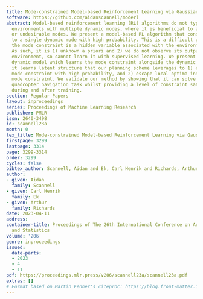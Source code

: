 ```yaml
---
title: Mode-constrained Model-based Reinforcement Learning via Gaussian Processes
software: https://github.com/aidanscannell/moderl
abstract: Model-based reinforcement learning (RL) algorithms do not typically consider
  environments with multiple dynamic modes, where it is beneficial to avoid inoperable
  or undesirable modes. We present a model-based RL algorithm that constrains training
  to a single dynamic mode with high probability. This is a difficult problem because
  the mode constraint is a hidden variable associated with the environment’s dynamics.
  As such, it is 1) unknown a priori and 2) we do not observe its output from the
  environment, so cannot learn it with supervised learning. We present a nonparametric
  dynamic model which learns the mode constraint alongside the dynamic modes. Importantly,
  it learns latent structure that our planning scheme leverages to 1) enforce the
  mode constraint with high probability, and 2) escape local optima induced by the
  mode constraint. We validate our method by showing that it can solve a simulated
  quadcopter navigation task whilst providing a level of constraint satisfaction both
  during and after training.
section: Regular Papers
layout: inproceedings
series: Proceedings of Machine Learning Research
publisher: PMLR
issn: 2640-3498
id: scannell23a
month: 0
tex_title: Mode-constrained Model-based Reinforcement Learning via Gaussian Processes
firstpage: 3299
lastpage: 3314
page: 3299-3314
order: 3299
cycles: false
bibtex_author: Scannell, Aidan and Ek, Carl Henrik and Richards, Arthur
author:
- given: Aidan
  family: Scannell
- given: Carl Henrik
  family: Ek
- given: Arthur
  family: Richards
date: 2023-04-11
address:
container-title: Proceedings of The 26th International Conference on Artificial Intelligence
  and Statistics
volume: '206'
genre: inproceedings
issued:
  date-parts:
  - 2023
  - 4
  - 11
pdf: https://proceedings.mlr.press/v206/scannell23a/scannell23a.pdf
extras: []
# Format based on Martin Fenner's citeproc: https://blog.front-matter.io/posts/citeproc-yaml-for-bibliographies/
---
```

